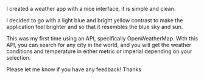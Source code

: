 I created a weather app with a nice interface, it is simple and clean.

I decided to go with a light blue and bright yellow contrast to make the application feel brighter and so that it resembles the blue sky and sun.

This was my first time using an API, specifically OpenWeatherMap. With this API, you can search for any city in the world, and you will get the weather conditions and temperature in either metric or imperial depending on your selection. 

Please let me know if you have any feedback! Thanks

